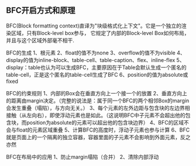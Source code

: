 ## BFC开启方式和原理

BFC(Block formatting context)直译为"块级格式化上下文"。它是一个独立的渲染区域，只有Block-level box参与， 它规定了内部的Block-level Box如何布局，并且与这个区域外部毫不相干.

BFC的生成
1、根元素
2、float的值不为none
3、overflow的值不为visible
4、display的值为inline-block、table-cell、table-caption、flex、inline-flex
5、display：table也认为可以生成BFC，主要原因在于Table会默认生成一个匿名的table-cell，正是这个匿名的table-cell生成了BFC
6、position的值为absolute或fixed

BFC的约束规则
1、内部的Box会在垂直方向上一个接一个的放置
2、垂直方向上的距离由margin决定。（完整的说法是：属于同一个BFC的两个相邻Box的margin会发生重叠（塌陷），与方向无关。）
3、每个元素的左外边距与包含块的左边界相接触（从左向右），即使浮动元素也是如此。（这说明BFC中子元素不会超出他的包含块，而position为absolute的元素可以超出他的包含块边界）
4、BFC的区域不会与float的元素区域重叠
5、计算BFC的高度时，浮动子元素也参与计算
6、BFC就是页面上的一个隔离的独立容器，容器里面的子元素不会影响到外面元素，反之亦然

BFC在布局中的应用
1、防止margin塌陷（合并）
2、清除内部浮动